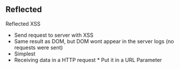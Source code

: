 ## Reflected
Reflected XSS
* Send request to server with XSS
* Same result as DOM, but DOM wont appear in the server logs (no requests were sent)
* Simplest
* Receiving data in a HTTP request
   		* Put it in a URL Parameter


